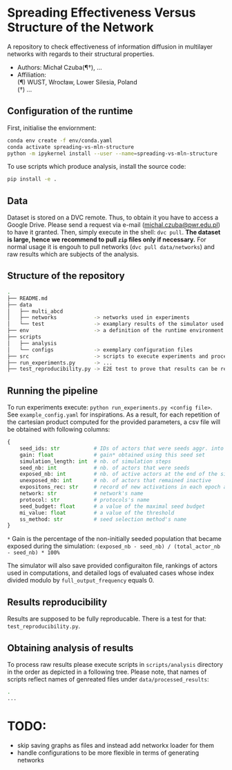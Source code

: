 # Spreading Effectiveness Versus Structure of the Network

A repository to check effectiveness of information diffusion in multilayer networks with regards to
their structural properties.

* Authors: Michał Czuba(¶†), ...
* Affiliation:  
        (¶) WUST, Wrocław, Lower Silesia, Poland  
        (†) ...

## Configuration of the runtime

First, initialise the enviornment:

```bash
conda env create -f env/conda.yaml
conda activate spreading-vs-mln-structure
python -m ipykernel install --user --name=spreading-vs-mln-structure
```

To use scripts which produce analysis, install the source code:

```bash
pip install -e .
```

## Data

Dataset is stored on a DVC remote. Thus, to obtain it you have to access a Google Drive. Please
send a request via e-mail (michal.czuba@pwr.edu.pl) to have it granted. Then, simply execute in
the shell: `dvc pull`. **The dataset is large, hence we recommend to pull `zip` files only if
necessary.** For normal usage it is engouh to pull networks (`dvc pull data/networks`) and raw
results which are subjects of the analysis.


## Structure of the repository

```bash
.
├── README.md
├── data
│   ├── multi_abcd
│   ├── networks            -> networks used in experiments
│   └── test                -> examplary results of the simulator used in the E2E test
├── env                     -> a definition of the runtime environment
├── scripts
│   ├── analysis
│   └── configs             -> exemplary configuration files
├── src                     -> scripts to execute experiments and process the results
├── run_experiments.py      -> ...
├── test_reproducibility.py -> E2E test to prove that results can be repeated
```

## Running the pipeline

To run experiments execute: `python run_experiments.py <config file>`. See `example_config.yaml` for
inspirations. As a result, for each repetition of the cartesian product computed for the provided
parameters, a csv file will be obtained with following columns:

```python
{
    seed_ids: str           # IDs of actors that were seeds aggr. into string (sep. by ;)
    gain: float             # gain* obtained using this seed set
    simulation_length: int  # nb. of simulation steps
    seed_nb: int            # nb. of actors that were seeds
    exposed_nb: int         # nb. of active actors at the end of the simulation
    unexposed_nb: int       # nb. of actors that remained inactive
    expositons_rec: str     # record of new activations in each epoch aggr. into string (sep. by ;)
    network: str            # network's name
    protocol: str           # protocols's name
    seed_budget: float      # a value of the maximal seed budget
    mi_value: float         # a value of the threshold
    ss_method: str          # seed selection method's name
}
```

`*` Gain is the percentage of the non-initially seeded population that became exposed during the
simulation: `(exposed_nb - seed_nb) / (total_actor_nb - seed_nb) * 100%`

The simulator will also save provided configuraiton file, rankings of actors used in computations,
and detailed logs of evaluated cases whose index divided modulo by `full_output_frequency` equals 0.

## Results reproducibility

Results are supposed to be fully reproducable. There is a test for that: `test_reproducibility.py`.

## Obtaining analysis of results

To process raw results please execute scripts in `scripts/analysis` directory in the order as 
depicted in a following tree. Please note, that names of scripts reflect names of genreated files
under `data/processed_results`:

```bash
.
...
```


# TODO:
- skip saving graphs as files and instead add networkx loader for them
- handle configurations to be more flexible in terms of generating networks
